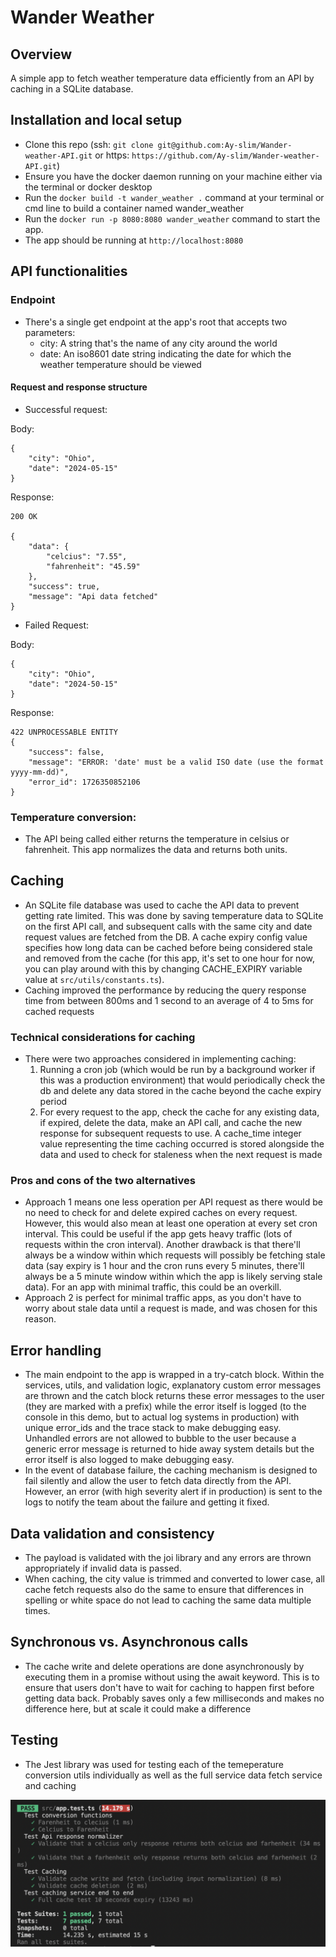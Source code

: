 # Wander Weather

## Overview

A simple app to fetch weather temperature data efficiently from an API by caching in a SQLite database.

## Installation and local setup

- Clone this repo (ssh: `git clone git@github.com:Ay-slim/Wander-weather-API.git` or https: `https://github.com/Ay-slim/Wander-weather-API.git`)
- Ensure you have the docker daemon running on your machine either via the terminal or docker desktop
- Run the `docker build -t wander_weather .` command at your terminal or cmd line to build a container named wander_weather
- Run the `docker run -p 8080:8080 wander_weather` command to start the app.
- The app should be running at `http://localhost:8080`

## API functionalities

### Endpoint

- There's a single get endpoint at the app's root that accepts two parameters:
  - city: A string that's the name of any city around the world
  - date: An iso8601 date string indicating the date for which the weather temperature should be viewed

#### Request and response structure

- Successful request:

Body:

```
{
    "city": "Ohio",
    "date": "2024-05-15"
}
```

Response:

```
200 OK

{
    "data": {
        "celcius": "7.55",
        "fahrenheit": "45.59"
    },
    "success": true,
    "message": "Api data fetched"
}
```

- Failed Request:

Body:

```
{
    "city": "Ohio",
    "date": "2024-50-15"
}
```

Response:

```
422 UNPROCESSABLE ENTITY
{
    "success": false,
    "message": "ERROR: 'date' must be a valid ISO date (use the format yyyy-mm-dd)",
    "error_id": 1726350852106
}
```

### Temperature conversion:

- The API being called either returns the temperature in celsius or fahrenheit. This app normalizes the data and returns both units.

## Caching

- An SQLite file database was used to cache the API data to prevent getting rate limited. This was done by saving temperature data to SQLite on the first API call, and subsequent calls with the same city and date request values are fetched from the DB. A cache expiry config value specifies how long data can be cached before being considered stale and removed from the cache (for this app, it's set to one hour for now, you can play around with this by changing CACHE_EXPIRY variable value at `src/utils/constants.ts`).
- Caching improved the performance by reducing the query response time from between 800ms and 1 second to an average of 4 to 5ms for cached requests

### Technical considerations for caching

- There were two approaches considered in implementing caching:
  1. Running a cron job (which would be run by a background worker if this was a production environment) that would periodically check the db and delete any data stored in the cache beyond the cache expiry period
  2. For every request to the app, check the cache for any existing data, if expired, delete the data, make an API call, and cache the new response for subsequent requests to use. A cache_time integer value representing the time caching occurred is stored alongside the data and used to check for staleness when the next request is made

### Pros and cons of the two alternatives

- Approach 1 means one less operation per API request as there would be no need to check for and delete expired caches on every request. However, this would also mean at least one operation at every set cron interval. This could be useful if the app gets heavy traffic (lots of requests within the cron interval). Another drawback is that there'll always be a window within which requests will possibly be fetching stale data (say expiry is 1 hour and the cron runs every 5 minutes, there'll always be a 5 minute window within which the app is likely serving stale data). For an app with minimal traffic, this could be an overkill.
- Approach 2 is perfect for minimal traffic apps, as you don't have to worry about stale data until a request is made, and was chosen for this reason.

## Error handling

- The main endpoint to the app is wrapped in a try-catch block. Within the services, utils, and validation logic, explanatory custom error messages are thrown and the catch block returns these error messages to the user (they are marked with a prefix) while the error itself is logged (to the console in this demo, but to actual log systems in production) with unique error_ids and the trace stack to make debugging easy. Unhandled errors are not allowed to bubble to the user because a generic error message is returned to hide away system details but the error itself is also logged to make debugging easy.
- In the event of database failure, the caching mechanism is designed to fail silently and allow the user to fetch data directly from the API. However, an error (with high severity alert if in production) is sent to the logs to notify the team about the failure and getting it fixed.

## Data validation and consistency

- The payload is validated with the joi library and any errors are thrown appropriately if invalid data is passed.
- When caching, the city value is trimmed and converted to lower case, all cache fetch requests also do the same to ensure that differences in spelling or white space do not lead to caching the same data multiple times.

## Synchronous vs. Asynchronous calls

- The cache write and delete operations are done asynchronously by executing them in a promise without using the await keyword. This is to ensure that users don't have to wait for caching to happen first before getting data back. Probably saves only a few milliseconds and makes no difference here, but at scale it could make a difference

## Testing

- The Jest library was used for testing each of the temeperature conversion utils individually as well as the full service data fetch service and caching

![alt text](<Screenshot 2024-09-14 at 9.09.03 PM.png>)
